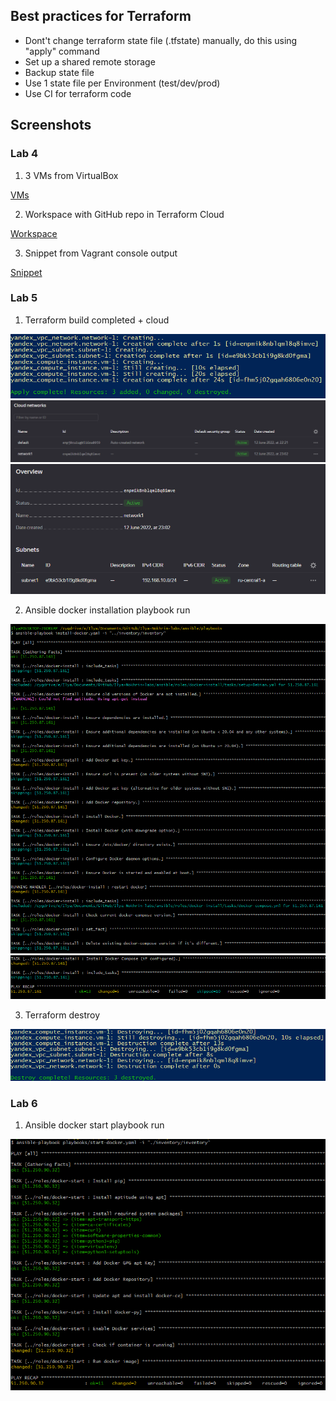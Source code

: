 ## Best practices for Terraform

- Dont't change terraform state file (.tfstate) manually, do this using "apply" command
- Set up a shared remote storage
- Backup state file
- Use 1 state file per Environment (test/dev/prod)
- Use CI for terraform code

## Screenshots

### Lab 4

1. 3 VMs from VirtualBox

[VMs](../images/vms.png)

2. Workspace with GitHub repo in Terraform Cloud

[Workspace](../images/terraform.png)

3. Snippet from Vagrant console output

[Snippet](../images/vagrant-console.png)

### Lab 5

1. Terraform build completed + cloud

![Terraform build completed](../images/terraform_complete.png)
![Cloud - network list](../images/cloud_networks.png)
![Cloud - network details](../images/cloud_network_overview.png)

2. Ansible docker installation playbook run

![Ansible install playbook part 1](../images/ansible_install_part1.png)
![Ansible install playbook part 2](../images/ansible_install_part2.png)

3. Terraform destroy

![Terraform destroy](../images/terraform_destroy.png)

### Lab 6

1. Ansible docker start playbook run

![Ansible start playbook](../images/ansible_start.png)